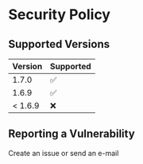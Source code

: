# Security Policy

## Supported Versions

|  Version  | Supported          |
|  -------  | ------------------ |
|   1.7.0   | :white_check_mark: |
|   1.6.9   | :white_check_mark: |
| < 1.6.9   | :x:                |

## Reporting a Vulnerability

Create an issue or send an e-mail
